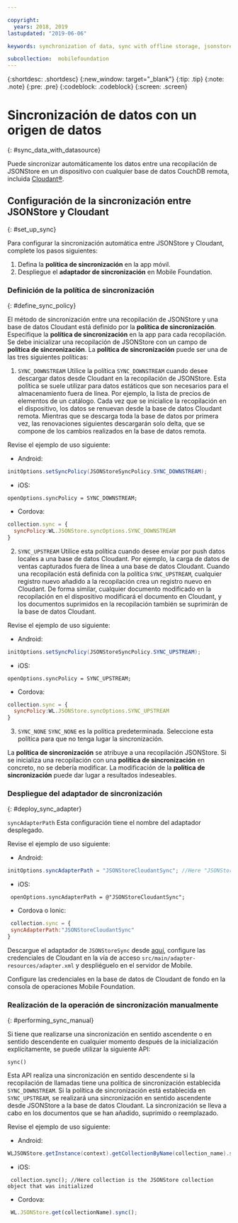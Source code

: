 ```yaml
---

copyright:
  years: 2018, 2019
lastupdated: "2019-06-06"

keywords: synchronization of data, sync with offline storage, jsonstore sync

subcollection:  mobilefoundation
---
```


{:shortdesc: .shortdesc}
{:new_window: target="_blank"}
{:tip: .tip}
{:note: .note}
{:pre: .pre}
{:codeblock: .codeblock}
{:screen: .screen}

# Sincronización de datos con un origen de datos
{: #sync_data_with_datasource}

Puede sincronizar automáticamente los datos entre una recopilación de JSONStore en un dispositivo con cualquier base de datos CouchDB remota, incluida [Cloudant®](https://www.ibm.com/in-en/marketplace/database-management).

## Configuración de la sincronización entre JSONStore y Cloudant
{: #set_up_sync}

Para configurar la sincronización automática entre JSONStore y Cloudant, complete los pasos siguientes:

1. Defina la **política de sincronización** en la app móvil.
2. Despliegue el **adaptador de sincronización** en Mobile Foundation.

### Definición de la política de sincronización
{: #define_sync_policy}

El método de sincronización entre una recopilación de JSONStore y una base de datos Cloudant está definido por la **política de sincronización**. Especifique la **política de sincronización** en la app para cada recopilación.
Se debe inicializar una recopilación de JSONStore con un campo de **política de sincronización**. La **política de sincronización** puede ser una de las tres siguientes políticas:

1. `SYNC_DOWNSTREAM`
Utilice la política `SYNC_DOWNSTREAM` cuando desee descargar datos desde Cloudant en la recopilación de JSONStore. Esta política se suele utilizar para datos estáticos que son necesarios para el almacenamiento fuera de línea. Por ejemplo, la lista de precios de elementos de un catálogo. Cada vez que se inicialice la recopilación en el dispositivo, los datos se renuevan desde la base de datos Cloudant remota. Mientras que se descarga toda la base de datos por primera vez, las renovaciones siguientes descargarán solo delta, que se compone de los cambios realizados en la base de datos remota.
  
Revise el ejemplo de uso siguiente:

   * Android:
  
   ```java
   initOptions.setSyncPolicy(JSONStoreSyncPolicy.SYNC_DOWNSTREAM);
   ```

   * iOS: 
  
   ```objc
   openOptions.syncPolicy = SYNC_DOWNSTREAM;
   ```

   * Cordova: 
  
   ```javascript
   collection.sync = {
     syncPolicy:WL.JSONStore.syncOptions.SYNC_DOWNSTREAM
}
   ```

2. `SYNC_UPSTREAM`
  Utilice esta política cuando desee enviar por push datos locales a una base de datos Cloudant. Por ejemplo, la carga de datos de ventas capturados fuera de línea a una base de datos Cloudant. Cuando una recopilación está definida con la política `SYNC_UPSTREAM`, cualquier registro nuevo añadido a la recopilación crea un registro nuevo en Cloudant. De forma similar, cualquier documento modificado en la recopilación en el dispositivo modificará el documento en Cloudant, y los documentos suprimidos en la recopilación también se suprimirán de la base de datos Cloudant.

Revise el ejemplo de uso siguiente:

   * Android:
   ```java
   initOptions.setSyncPolicy(JSONStoreSyncPolicy.SYNC_UPSTREAM);
   ```

   * iOS:
   ```objc
   openOptions.syncPolicy = SYNC_UPSTREAM;
   ```

   * Cordova:
   ```javascript
   collection.sync = {
     syncPolicy:WL.JSONStore.syncOptions.SYNC_UPSTREAM
}
   ```

3. `SYNC_NONE`
  `SYNC_NONE` es la política predeterminada. Seleccione esta política para que no tenga lugar la sincronización.

La **política de sincronización** se atribuye a una recopilación JSONStore. Si se inicializa una recopilación con una **política de sincronización** en concreto, no se debería modificar. La modificación de la **política de sincronización** puede dar lugar a resultados indeseables.

### Despliegue del adaptador de sincronización
{: #deploy_sync_adapter}

`syncAdapterPath`
Esta configuración tiene el nombre del adaptador desplegado.

Revise el ejemplo de uso siguiente:

   * Android:
   ```java
   initOptions.syncAdapterPath = "JSONStoreCloudantSync"; //Here "JSONStoreCloudantSync" is the name of the adapter.
   ```

   * iOS:
   ```objc
    openOptions.syncAdapterPath = @"JSONStoreCloudantSync";
   ```

   * Cordova o Ionic:
   ```javascript
    collection.sync = {
    syncAdapterPath:"JSONStoreCloudantSync"
  }
   ```

Descargue el adaptador de `JSONStoreSync` desde [aquí](https://github.com/MobileFirst-Platform-Developer-Center/JSONStoreCloudantSync/), configure las credenciales de Cloudant en la vía de acceso `src/main/adapter-resources/adapter.xml` y despliéguelo en el servidor de Mobile.

Configure las credenciales en la base de datos de Cloudant de fondo en la consola de operaciones Mobile Foundation.

### Realización de la operación de sincronización manualmente
{: #performing_sync_manual}

Si tiene que realizarse una sincronización en sentido ascendente o en sentido descendente en cualquier momento después de la inicialización explícitamente, se puede utilizar la siguiente API:

`sync()`

Esta API realiza una sincronización en sentido descendente si la recopilación de llamadas tiene una política de sincronización establecida `SYNC_DOWNSTREAM`. Si la política de sincronización está establecida en `SYNC_UPSTREAM`, se realizará una sincronización en sentido ascendente desde JSONStore a la base de datos Cloudant. La sincronización se lleva a cabo en los documentos que se han añadido, suprimido o reemplazado.

Revise el ejemplo de uso siguiente: 

  * Android:
 ```java
 WLJSONStore.getInstance(context).getCollectionByName(collection_name).sync();
 ```

  * iOS:
 ```objc
  collection.sync(); //Here collection is the JSONStore collection object that was initialized
 ```

  * Cordova:
 ```javascript
  WL.JSONStore.get(collectionName).sync();
 ```
